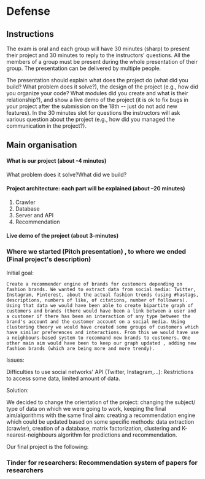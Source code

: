 # Defense
## Instructions
The exam is oral and each group will have 30 minutes (sharp) to present their project and 30 minutes to reply to the instructors' questions. All the members of a group must be present during the whole presentation of their group. The presentation can be delivered by multiple people.

 
The presentation should explain what does the project do (what did you build? What problem does it solve?), the design of the project (e.g., how did you organize your code? What modules did you create and what is their relationship?), and show a live demo of the project (it is ok to fix bugs in your project after the submission on the 18th -- just do not add new features).
In the 30 minutes slot for questions the instructors will ask various question about the project (e.g., how did you managed the communication in the project?).

## Main organisation

#### What is our project (about -4 minutes)
What problem does it solve?What did we build?

#### Project architecture: each part will be explained (about –20 minutes)
1) Crawler
2) Database
3) Server and API
4) Recommendation

#### Live demo of the project (about 3-minutes)

### Where we started (Pitch presentation) , to where we ended (Final project's description)


Initial goal:

    Create a recommender engine of brands for customers depending on fashion brands. We wanted to extract data from social media: Twitter, Instagram, Pinterest, about the actual fashion trends (using #hastags, descriptions, numbers of like, of citations, number of followers). Using that data we would have been able to create bipartite graph of customers and brands (there would have been a link between a user and a customer if there has been an interaction of any type between the brand's account and the customer account on a social media. Using clustering theory we would have created some groups of customers which have similar preferences and interactions. From this we would have use a neighbours-based system to recommand new brands to customers. One other main aim would have been to keep our graph updated , adding new fashion brands (which are being more and more trendy).

Issues:

   Difficulties to use social networks' API (Twitter, Instagram,...): Restrictions to access some data, limited amount of data.

Solution:

   We decided to change the orientation of the project: changing the subject/ type of data on which we were going to work, keeping the final aim/algorithms with the same final aim: creating a recommendation engine which could be updated based on some specific methods: data extraction (crawler), creation of a database, matrix factorization, clustering and K-nearest-neighbours algorithm for predictions and recommendation.

Our final project is the following:
### Tinder for researchers: Recommendation system of papers for researchers



